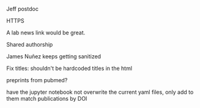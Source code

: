 
Jeff postdoc

HTTPS

A lab news link would be great.

Shared authorship

James Nuñez keeps getting sanitized

Fix titles: shouldn't be hardcoded titles in the html

preprints from pubmed?

have the jupyter notebook not overwrite the current yaml files, only add to them
match publications by DOI


